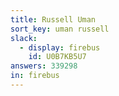 ```yaml
---
title: Russell Uman
sort_key: uman russell
slack: 
  - display: firebus
    id: U0B7KB5U7
answers: 339298
in: firebus
---
```

